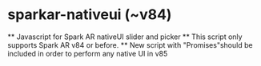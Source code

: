 # sparkar-nativeui (~v84)
** Javascript for Spark AR nativeUI slider and picker 
** This script only supports Spark AR v84 or before. 
** New script with "Promises"should be included in order to perform any native UI in v85

